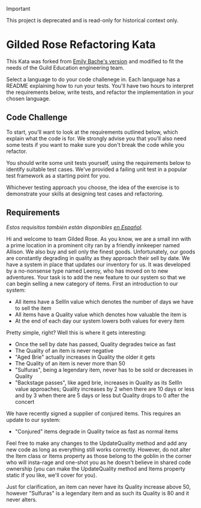 > [!IMPORTANT]
>
> This project is deprecated and is read-only for historical context only.

# Gilded Rose Refactoring Kata

This Kata was forked from [Emily Bache's version](https://github.com/emilybache/GildedRose-Refactoring-Kata) and modified to fit the needs of the Guild Education engineering team.

Select a language to do your code challenege in. Each language has a README explaining how to run your tests. You'll have two hours to interpret the requirements below, write tests, and refactor the implementation in your chosen language.

## Code Challenge

To start, you'll want to look at the requirements outlined below, which explain what the code is for. We strongly advise you that you'll also need some tests if you want to make sure you don't break the code while you refactor.

You should write some unit tests yourself, using the requirements below to identify suitable test cases. We've provided a failing unit test in a popular test framework as a starting point for you.

Whichever testing approach you choose, the idea of the exercise is to demonstrate your skills at designing test cases and refactoring.

## Requirements

*Estos requisitos también están disponibles [en Español](./GildedRoseRequirements_es.md).*

Hi and welcome to team Gilded Rose. As you know, we are a small inn with a prime location in a
prominent city ran by a friendly innkeeper named Allison. We also buy and sell only the finest goods.
Unfortunately, our goods are constantly degrading in quality as they approach their sell by date. We
have a system in place that updates our inventory for us. It was developed by a no-nonsense type named
Leeroy, who has moved on to new adventures. Your task is to add the new feature to our system so that
we can begin selling a new category of items. First an introduction to our system:

- All items have a SellIn value which denotes the number of days we have to sell the item
- All items have a Quality value which denotes how valuable the item is
- At the end of each day our system lowers both values for every item

Pretty simple, right? Well this is where it gets interesting:

- Once the sell by date has passed, Quality degrades twice as fast
- The Quality of an item is never negative
- "Aged Brie" actually increases in Quality the older it gets
- The Quality of an item is never more than 50
- "Sulfuras", being a legendary item, never has to be sold or decreases in Quality
- "Backstage passes", like aged brie, increases in Quality as its SellIn value approaches; Quality increases by 2 when there are 10 days or less and by 3 when there are 5 days or less but Quality drops to 0 after the concert

We have recently signed a supplier of conjured items. This requires an update to our system:

- "Conjured" items degrade in Quality twice as fast as normal items

Feel free to make any changes to the UpdateQuality method and add any new code as long as everything
still works correctly. However, do not alter the Item class or Items property as those belong to the
goblin in the corner who will insta-rage and one-shot you as he doesn't believe in shared code
ownership (you can make the UpdateQuality method and Items property static if you like, we'll cover
for you).

Just for clarification, an item can never have its Quality increase above 50, however "Sulfuras" is a
legendary item and as such its Quality is 80 and it never alters.

